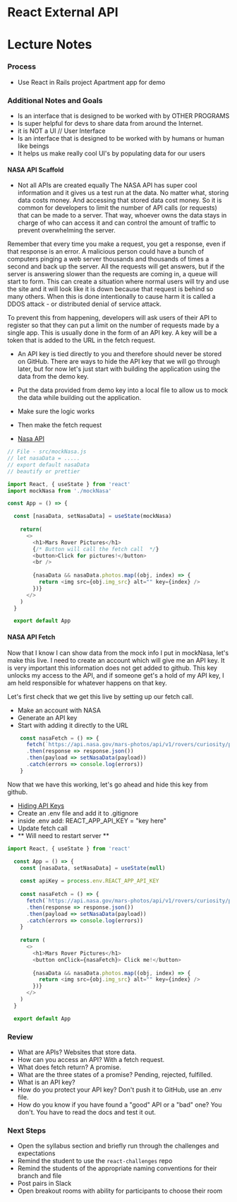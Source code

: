 # React External API

# Lecture Notes

### Process
- Use React in Rails project Apartment app for demo

### Additional Notes and Goals

- Is an interface that is designed to be worked with by OTHER PROGRAMS
- Is super helpful for devs to share data from around the Internet.
- it is NOT a UI // User Interface
- Is an interface that is designed to be worked with by humans or human like beings
- It helps us make really cool UI's by populating data for our users


#### NASA API Scaffold
- Not all APIs are created equally
The NASA API has super cool information and it gives us a test run at the data. No matter what, storing data costs money. And accessing that stored data cost money. So it is common for developers to limit the number of API calls (or requests) that can be made to a server. That way, whoever owns the data stays in charge of who can access it and can control the amount of traffic to prevent overwhelming the server.

Remember that every time you make a request, you get a response, even if that response is an error. A malicious person could have a bunch of computers pinging a web server thousands and thousands of times a second and back up the server. All the requests will get answers, but if the server is answering slower than the requests are coming in, a queue will start to form. This can create a situation where normal users will try and use the site and it will look like it is down because that request is behind so many others. When this is done intentionally to cause harm it is called a DDOS attack - or distributed denial of service attack.

To prevent this from happening, developers will ask users of their API to register so that they can put a limit on the number of requests made by a single app. This is usually done in the form of an API key. A key will be a token that is added to the URL in the fetch request.
- An API key is tied directly to you and therefore should never be stored on GitHub.  There are ways to hide the API key that we will go through later, but for now let's just start with building the application using the data from the demo key.

- Put the data provided from demo key into a local file to allow us to mock the data while building out the application.
- Make sure the logic works
- Then make the fetch request
- [Nasa API](https://api.nasa.gov/)

```javascript
// File - src/mockNasa.js
// let nasaData = .....
// export default nasaData
// beautify or prettier 

import React, { useState } from 'react'
import mockNasa from './mockNasa'

const App = () => {

  const [nasaData, setNasaData] = useState(mockNasa)
 
    return(
      <>
        <h1>Mars Rover Pictures</h1>
        {/* Button will call the fetch call  */}
        <button>Click for pictures!</button>
        <br />
  
        {nasaData && nasaData.photos.map((obj, index) => {
          return <img src={obj.img_src} alt="" key={index} />
        })}
      </>
    )
  }

  export default App
```

#### NASA API Fetch
Now that I know I can show data from the mock info I put in mockNasa, let's make this live.  I need to create an account which will give me an API key.  It is very important this information does not get added to github.  This key unlocks my access to the API, and if someone get's a hold of my API key, I am held responsible for whatever happens on that key.

Let's first check that we get this live by setting up our fetch call.

- Make an account with NASA
- Generate an API key
- Start with adding it directly to the URL

```javascript
    const nasaFetch = () => {
      fetch(`https://api.nasa.gov/mars-photos/api/v1/rovers/curiosity/photos?sol=1000&api_key=my key here`)
      .then(response => response.json())
      .then(payload => setNasaData(payload))
      .catch(errors => console.log(errors))
    }
```

Now that we have this working, let's go ahead and hide this key from github.
- [Hiding API Keys](https://www.pluralsight.com/guides/hiding-secret-keys-in-create-react-app)
- Create an .env file and add it to .gitignore
- inside .env add:  REACT_APP_API_KEY = "key here"
- Update fetch call
- ** Will need to restart server **


```javascript
import React, { useState } from 'react'

  const App = () => {
    const [nasaData, setNasaData] = useState(null)
  
    const apiKey = process.env.REACT_APP_API_KEY
  
    const nasaFetch = () => {
      fetch(`https://api.nasa.gov/mars-photos/api/v1/rovers/curiosity/photos?sol=1000&api_key=${apiKey}`)
      .then(response => response.json())
      .then(payload => setNasaData(payload))
      .catch(errors => console.log(errors))
    }
  
    return (
      <>
        <h1>Mars Rover Pictures</h1>
        <button onClick={nasaFetch}> Click me!</button>
  
        {nasaData && nasaData.photos.map((obj, index) => {
          return <img src={obj.img_src} alt="" key={index} />
        })}
      </>
    )
  }

  export default App
```

### Review
- What are APIs? Websites that store data.
- How can you access an API? With a fetch request.
- What does fetch return? A promise.
- What are the three states of a promise? Pending, rejected, fulfilled.
- What is an API key?
- How do you protect your API key? Don't push it to GitHub, use an .env file.
- How do you know if you have found a "good" API or a "bad" one? You don't. You have to read the docs and test it out.

### Next Steps
- Open the syllabus section and briefly run through the challenges and expectations
- Remind the student to use the `react-challenges` repo
- Remind the students of the appropriate naming conventions for their branch and file
- Post pairs in Slack
- Open breakout rooms with ability for participants to choose their room
